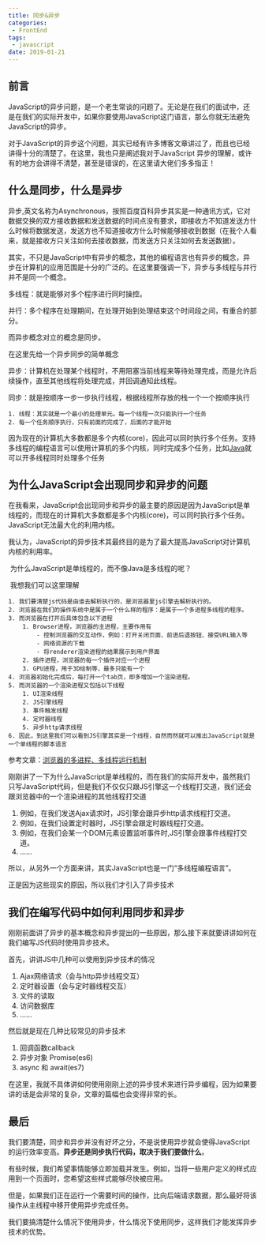 ```yaml
---
title: 同步&异步
categories:
 - FrontEnd
tags:
 - javascript
date: 2019-01-21
---
```

## 前言

​	JavaScript的异步问题，是一个老生常谈的问题了。无论是在我们的面试中，还是在我们的实际开发中，如果你要使用JavaScript这门语言，那么你就无法避免JavaScript的异步。

​	对于JavaScript的异步这个问题，其实已经有许多博客文章讲过了，而且也已经讲得十分的清楚了。在这里，我也只是阐述我对于JavaScript 异步的理解，或许有的地方会讲得不清楚，甚至是错误的，在这里请大佬们多多指正！

## 什么是同步，什么是异步

​异步,英文名称为Asynchronous，按照百度百科异步其实是一种通讯方式，它对数据交换的双方接收数据和发送数据的时间点没有要求，即接收方不知道发送方什么时候将数据发送，发送方也不知道接收方什么时候能够接收到数据（在我个人看来，就是接收方只关注如何去接收数据，而发送方只关注如何去发送数据）。

​其实，不只是JavaScript中有异步的概念，其他的编程语言也有异步的概念，异步在计算机的应用范围是十分的广泛的。在这里要强调一下，异步与多线程与并行并不是同一个概念。

​多线程：就是能够对多个程序进行同时操控。

​并行：多个程序在处理期间，在处理开始到处理结束这个时间段之间，有重合的部分。

​而异步概念对立的概念是同步。

​在这里先给一个异步同步的简单概念

​异步：计算机在处理某个线程时，不用阻塞当前线程来等待处理完成，而是允许后续操作，直至其他线程将处理完成，并回调通知此线程。

​同步：就是按顺序一步一步执行线程，根据线程所存放的栈一个一个按顺序执行

```
1. 线程：其实就是一个最小的处理单元。每一个线程一次只能执行一个任务
2. 每一个任务顺序执行，只有前面的完成了，后面的才能开始
```

​	因为现在的计算机大多数都是多个内核(core)，因此可以同时执行多个任务。支持多线程的编程语言可以使用计算机的多个内核，同时完成多个任务，比如[Java](https://baike.baidu.com/item/java/85979)就可以开多线程同时处理多个任务

## 为什么JavaScript会出现同步和异步的问题

​	在我看来，JavaScript会出现同步和异步的最主要的原因是因为JavaScript是单线程的，而现在的计算机大多数都是多个内核(core)，可以同时执行多个任务。JavaScript无法最大化的利用内核。

​	我认为，JavaScript的异步技术其最终目的是为了最大提高JavaScript对计算机内核的利用率。

​	为什么JavaScript是单线程的，而不像Java是多线程的呢？

​	我想我们可以这里理解

```
1. 我们要清楚js代码是由谁去解析执行的，是浏览器里js引擎去解析执行的。
2. 浏览器在我们的操作系统中是属于一个什么样的程序：是属于一个多进程多线程的程序。
3. 而浏览器在打开后具体包含以下进程
	1. Browser进程，浏览器的主进程，主要作用有
		- 控制浏览器的交互动作，例如：打开关闭页面、前进后退按钮、接受URL输入等
		- 网络资源的下载
		- 将renderer渲染进程的结果展示到用户界面
	2. 插件进程，浏览器的每一个插件对应一个进程
	3. GPU进程，用于3D绘制等，最多只能有一个
4. 浏览器初始化完成后，每打开一个tab页，即多增加一个渲染进程。
5. 而浏览器的一个渲染进程又包括以下线程
	1. UI渲染线程
	2. JS引擎线程
	3. 事件触发线程
	4. 定时器线程
	5. 异步http请求线程
6. 因此，到这里我们可以看到JS引擎其实是一个线程，自然而然就可以推出JavaScript就是一个单线程的脚本语言
```

参考文章：[浏览器的多进程、多线程运行机制](https://blog.csdn.net/a380776767/article/details/82667540)

​	刚刚讲了一下为什么JavaScript是单线程的，而在我们的实际开发中，虽然我们只写JavaScript代码，但是我们不仅仅只跟JS引擎这一个线程打交道，我们还会跟浏览器中的一个渲染进程的其他线程打交道

1. 例如，在我们发送Ajax请求时，JS引擎会跟异步http请求线程打交道。
2. 例如，在我们设置定时器时，JS引擎会跟定时器线程打交道。
3. 例如，在我们会某一个DOM元素设置监听事件时,JS引擎会跟事件线程打交道。
4. ......

所以，从另外一个方面来讲，其实JavaScript也是一门“多线程编程语言”。

正是因为这些现实的原因，所以我们才引入了异步技术

## 我们在编写代码中如何利用同步和异步

​刚刚前面讲了异步的基本概念和异步提出的一些原因，那么接下来就要讲讲如何在我们编写JS代码时使用异步技术。

​首先，讲讲JS中几种可以使用到异步技术的情况
1. Ajax网络请求（会与http异步线程交互）
2. 定时器设置（会与定时器线程交互）
3. 文件的读取
4. 访问数据库
5. ......

​然后就是现在几种比较常见的异步技术
1. 回调函数callback
2. 异步对象 Promise(es6)
3. async 和 await(es7)

​在这里，我就不具体讲如何使用刚刚上述的异步技术来进行异步编程，因为如果要讲的话是会非常的复杂，文章的篇幅也会变得非常的长。


## 最后

​我们要清楚，同步和异步并没有好坏之分，不是说使用异步就会使得JavaScript的运行效率变高。**异步还是同步执行代码，取决于我们要做什么**。

​有些时候，我们希望事情能够立即加载并发生。例如，当将一些用户定义的样式应用到一个页面时，您希望这些样式能够尽快被应用。

​但是，如果我们正在运行一个需要时间的操作，比向后端请求数据，那么最好将该操作从主线程中移开使用异步完成任务。

​我们要搞清楚什么情况下使用异步，什么情况下使用同步，这样我们才能发挥异步技术的优势。

